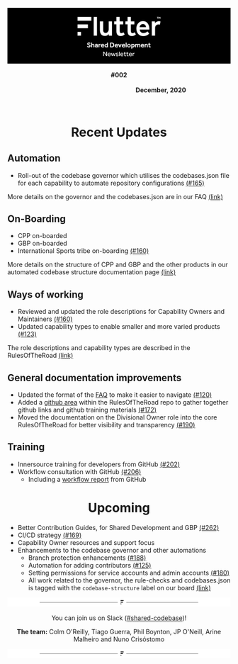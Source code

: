 ![](flutter_sd_newsletter_header.png)
<p align="center"><strong>#002</strong> &nbsp;&nbsp;&nbsp;&nbsp;&nbsp;&nbsp;&nbsp;&nbsp;&nbsp;&nbsp;&nbsp;&nbsp;&nbsp;&nbsp;&nbsp;&nbsp;&nbsp;&nbsp;&nbsp;&nbsp;&nbsp;&nbsp;&nbsp;&nbsp;&nbsp;&nbsp;&nbsp;&nbsp;&nbsp;&nbsp;&nbsp;&nbsp;&nbsp;&nbsp;&nbsp;&nbsp;&nbsp;&nbsp;&nbsp;&nbsp;&nbsp;&nbsp;&nbsp;&nbsp;&nbsp;&nbsp;&nbsp;&nbsp;&nbsp;&nbsp;&nbsp;&nbsp;&nbsp;&nbsp;&nbsp;&nbsp;&nbsp;&nbsp;&nbsp;&nbsp;&nbsp;&nbsp;&nbsp;&nbsp;&nbsp;&nbsp;&nbsp;&nbsp;&nbsp;&nbsp;&nbsp;&nbsp;&nbsp;&nbsp;&nbsp;&nbsp;&nbsp;&nbsp;&nbsp;&nbsp;&nbsp;&nbsp;&nbsp;&nbsp;&nbsp;&nbsp;&nbsp;&nbsp;&nbsp;&nbsp;&nbsp;&nbsp;&nbsp;&nbsp;&nbsp;&nbsp;&nbsp;&nbsp;&nbsp;&nbsp;&nbsp;&nbsp;&nbsp;&nbsp;&nbsp;&nbsp;&nbsp;&nbsp;&nbsp;&nbsp;&nbsp;&nbsp;&nbsp;&nbsp;&nbsp;&nbsp;&nbsp;&nbsp;&nbsp;&nbsp;&nbsp;&nbsp;&nbsp;&nbsp;&nbsp;&nbsp;&nbsp;&nbsp;&nbsp;&nbsp;&nbsp;&nbsp;&nbsp;&nbsp;&nbsp;&nbsp;&nbsp;&nbsp;&nbsp;&nbsp;&nbsp;&nbsp;&nbsp;&nbsp;&nbsp;&nbsp;&nbsp;&nbsp;&nbsp;&nbsp;&nbsp;&nbsp;&nbsp;&nbsp;&nbsp;&nbsp;&nbsp;&nbsp;&nbsp;&nbsp;&nbsp;&nbsp;&nbsp;&nbsp;&nbsp;&nbsp;&nbsp;&nbsp;&nbsp;&nbsp;&nbsp;&nbsp;&nbsp;&nbsp;&nbsp;  <strong>December, 2020</strong>
</p>

<p>&nbsp;</p>

<h1 align="center">Recent Updates</h1>

## Automation
- Roll-out of the codebase governor which utilises the codebases.json file for each capability to automate repository configurations [(#165)](https://github.com/Flutter-Global/RulesOfTheRoad/pull/165)

More details on the governor and the codebases.json are in our FAQ [(link)](https://github.com/Flutter-Global/RulesOfTheRoad/blob/master/FAQ.md)

## On-Boarding
- CPP on-boarded
- GBP on-boarded  
- International Sports tribe on-boarding [(#160)](https://github.com/Flutter-Global/product-shared-codebase/issues/160)  

More details on the structure of CPP and GBP and the other products in our automated codebase structure documentation page [(link)](https://github.com/Flutter-Global/rule-checks/blob/auto-check-branch/structure.md)


## Ways of working
- Reviewed and updated the role descriptions for Capability Owners and Maintainers [(#160)](https://github.com/Flutter-Global/RulesOfTheRoad/pull/160)
- Updated capability types to enable smaller and more varied products [(#123)](https://github.com/Flutter-Global/product-shared-codebase/issues/123)

The role descriptions and capability types are described in the RulesOfTheRoad [(link)](https://github.com/Flutter-Global/RulesOfTheRoad/blob/master/RulesOfTheRoad.md)

## General documentation improvements
- Updated the format of the [FAQ](https://github.com/Flutter-Global/RulesOfTheRoad/blob/master/FAQ.md) to make it easier to navigate  [(#120)](https://github.com/Flutter-Global/product-shared-codebase/issues/120)
- Added a [github area](https://github.com/Flutter-Global/RulesOfTheRoad/blob/master/github/AllThingsGitHub.md) within the RulesOfTheRoad repo to gather together github links and github training materials [(#172)](https://github.com/Flutter-Global/RulesOfTheRoad/pull/172)
- Moved the documentation on the Divisional Owner role into the core RulesOfTheRoad for better visibility and transparency [(#190)](https://github.com/Flutter-Global/product-shared-codebase/issues/190)

## Training
- Innersource training for developers from GitHub [(#202)](https://github.com/Flutter-Global/product-shared-codebase/issues/202)
- Workflow consultation with GitHub [(#206)](https://github.com/Flutter-Global/product-shared-codebase/issues/206)
  - Including a [workflow report](https://github.com/Flutter-Global/RulesOfTheRoad/blob/master/github/workflow-consultation/report.md) from GitHub


<h1 align="center">Upcoming</h1>

- Better Contribution Guides, for Shared Development and GBP [(#262)](https://github.com/Flutter-Global/product-shared-codebase/pull/262)
- CI/CD strategy [(#169)](https://github.com/Flutter-Global/product-shared-codebase/issues/169)
- Capability Owner resources and support focus
- Enhancements to the codebase governor and other automations
  - Branch protection enhancements [(#188)](https://github.com/Flutter-Global/product-shared-codebase/issues/188)
  - Automation for adding contributors [(#125)](https://github.com/Flutter-Global/product-shared-codebase/issues/125)
  - Setting permissions for service accounts and admin accounts [(#180)](https://github.com/Flutter-Global/product-shared-codebase/issues/180)  
  - All work related to the governor, the rule-checks and codebases.json is tagged with the `codebase-structure` label on our board [(link)](https://github.com/Flutter-Global/product-shared-codebase/projects/1?card_filter_query=label%3Acodebase-structure)


![](flutter_sd_newsletter_sep.png)

<p align="center">You can join us on Slack (<a href="https://betfair.slack.com/archives/C0115SW13V5" alt="Join us on Slack!">#shared-codebase</a>)!</p>
<p align="center"><strong>The team:</strong> Colm O'Reilly, Tiago Guerra, Phil Boynton, JP O'Neill, Arine Malheiro and Nuno Crisóstomo</p>

![](flutter_sd_newsletter_sep.png)
